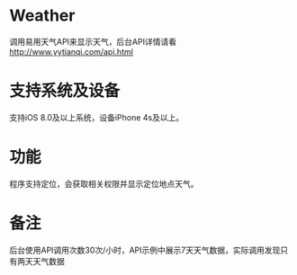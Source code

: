# Weather
调用易用天气API来显示天气，后台API详情请看 http://www.yytianqi.com/api.html

# 支持系统及设备
支持iOS 8.0及以上系统，设备iPhone 4s及以上。

# 功能
程序支持定位，会获取相关权限并显示定位地点天气。

# 备注
后台使用API调用次数30次/小时，API示例中展示7天天气数据，实际调用发现只有两天天气数据
